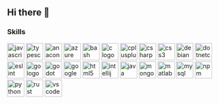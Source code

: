 ## Hi there 👋

<!--
**cscprojishnu/cscprojishnu** is a ✨ _special_ ✨ repository because its `README.md` (this file) appears on your GitHub profile.

Here are some ideas to get you started:

- 🔭 I’m currently working on ...
- 🌱 I’m currently learning ...
- 👯 I’m looking to collaborate on ...
- 🤔 I’m looking for help with ...
- 💬 Ask me about ...
- 📫 How to reach me: ...
- 😄 Pronouns: ...
- ⚡ Fun fact: ...
-->
### Skills


<div align="left">
  <img src="https://cdn.jsdelivr.net/gh/devicons/devicon/icons/javascript/javascript-original.svg" height="40" alt="javascript logo"  />
  <img src="https://cdn.jsdelivr.net/gh/devicons/devicon/icons/typescript/typescript-original.svg" height="40" alt="typescript logo"  />
   <img src="https://cdn.jsdelivr.net/gh/devicons/devicon/icons/anaconda/anaconda-original.svg" height="40" alt="anaconda logo"  />
   <img src="https://cdn.jsdelivr.net/gh/devicons/devicon/icons/azure/azure-original.svg" height="40" alt="azure logo"  />
   <img src="https://cdn.jsdelivr.net/gh/devicons/devicon/icons/bash/bash-original.svg" height="40" alt="bash logo"  />
   <img src="https://cdn.jsdelivr.net/gh/devicons/devicon/icons/c/c-original.svg" height="40" alt="c logo"  />
   <img src="https://cdn.jsdelivr.net/gh/devicons/devicon/icons/cplusplus/cplusplus-original.svg" height="40" alt="cplusplus logo"  />
   <img src="https://cdn.jsdelivr.net/gh/devicons/devicon/icons/csharp/csharp-original.svg" height="40" alt="csharp logo"  />
   <img src="https://cdn.jsdelivr.net/gh/devicons/devicon/icons/css3/css3-original.svg" height="40" alt="css3 logo"  />
   <img src="https://cdn.jsdelivr.net/gh/devicons/devicon/icons/debian/debian-original.svg" height="40" alt="debian logo"  />
   <img src="https://cdn.jsdelivr.net/gh/devicons/devicon/icons/dotnetcore/dotnetcore-original.svg" height="40" alt="dotnetcore logo"  />
   <img src="https://cdn.jsdelivr.net/gh/devicons/devicon/icons/eslint/eslint-original.svg" height="40" alt="eslint logo"  />
   <img src="https://cdn.jsdelivr.net/gh/devicons/devicon/icons/go/go-original.svg" height="40" alt="go logo"  />
   <img src="https://cdn.jsdelivr.net/gh/devicons/devicon/icons/godot/godot-original.svg" height="40" alt="godot logo"  />
   <img src="https://cdn.jsdelivr.net/gh/devicons/devicon/icons/googlecloud/googlecloud-original.svg" height="40" alt="googlecloud logo"  />
   <img src="https://cdn.jsdelivr.net/gh/devicons/devicon/icons/html5/html5-original.svg" height="40" alt="html5 logo"  />
   <img src="https://cdn.jsdelivr.net/gh/devicons/devicon/icons/intellij/intellij-original.svg" height="40" alt="intellij logo"  />
   <img src="https://cdn.jsdelivr.net/gh/devicons/devicon/icons/java/java-original.svg" height="40" alt="java logo"  />
   <img src="https://cdn.jsdelivr.net/gh/devicons/devicon/icons/mongodb/mongodb-original.svg" height="40" alt="mongodb logo"  />
   <img src="https://cdn.jsdelivr.net/gh/devicons/devicon/icons/matlab/matlab-original.svg" height="40" alt="matlab logo"  />
   <img src="https://cdn.jsdelivr.net/gh/devicons/devicon/icons/mysql/mysql-original.svg" height="40" alt="mysql logo"  />
   <img src="https://cdn.jsdelivr.net/gh/devicons/devicon/icons/npm/npm-original-wordmark.svg" height="40" alt="npm logo"  />
   <img src="https://cdn.jsdelivr.net/gh/devicons/devicon/icons/python/python-original.svg" height="40" alt="python logo"  />
   <img src="https://cdn.jsdelivr.net/gh/devicons/devicon/icons/rust/rust-original.svg" height="40" alt="rust logo"  />
   <img src="https://cdn.jsdelivr.net/gh/devicons/devicon/icons/vscode/vscode-original.svg" height="40" alt="vscode logo"  />
</div>
